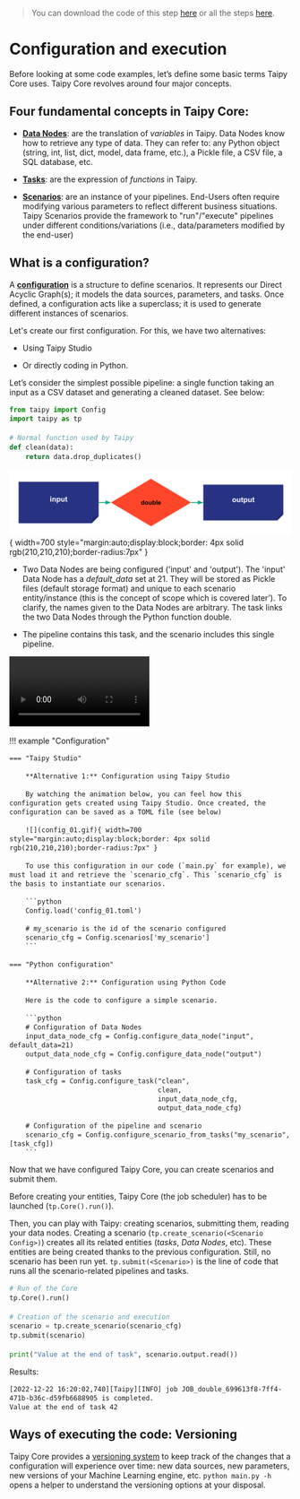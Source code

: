 > You can download the code of this step [here](../src/step_01.py) or all the steps [here](https://github.com/Avaiga/taipy-getting-started-core/tree/develop/src).

# Configuration and execution

Before looking at some code examples, let’s define some basic terms Taipy Core uses. Taipy Core revolves around four major concepts.

## Four fundamental concepts in Taipy Core:
- [**Data Nodes**](https://docs.taipy.io/en/latest/manuals/core/concepts/data-node/): are the translation of _variables_ in Taipy. Data Nodes know how to retrieve any type of data. They can refer to: any Python object (string, int, list, dict, model, data frame, etc.), a Pickle file, a CSV file, a SQL database, etc.

- [**Tasks**](https://docs.taipy.io/en/latest/manuals/core/concepts/task/): are the expression of _functions_ in Taipy.

- [**Scenarios**](https://docs.taipy.io/en/latest/manuals/core/concepts/scenario/): are an instance of your pipelines. End-Users often require modifying various parameters to reflect different business situations. Taipy Scenarios provide the framework to "run"/"execute" pipelines under different conditions/variations (i.e., data/parameters modified by the end-user)


## What is a configuration?

A [**configuration**](https://docs.taipy.io/en/latest/manuals/core/config/) is a structure to define scenarios. It represents our Direct Acyclic Graph(s); it models the data sources, parameters, and tasks. Once defined, a configuration acts like a superclass; it is used to generate different instances of scenarios.


Let's create our first configuration. For this, we have two alternatives:

- Using Taipy Studio

- Or directly coding in Python.

Let’s consider the simplest possible pipeline: a single function taking an input as a CSV dataset and generating a cleaned dataset. See below:


```python
from taipy import Config
import taipy as tp

# Normal function used by Taipy
def clean(data):
    return data.drop_duplicates()
```

![](config_01.svg){ width=700 style="margin:auto;display:block;border: 4px solid rgb(210,210,210);border-radius:7px" }

- Two Data Nodes are being configured ('input' and 'output'). The 'input' Data Node has a _default_data_ set at 21. They will be stored as Pickle files (default storage format) and unique to each scenario entity/instance (this is the concept of scope which is covered later’). To clarify, the names given to the Data Nodes are arbitrary. The task links the two Data Nodes through the Python function double.

- The pipeline contains this task, and the scenario includes this single pipeline.

<video controls width="250">
    <source src="/step_01/config_01.mp4" type="video/mp4">
</video>


!!! example "Configuration"

    === "Taipy Studio"

        **Alternative 1:** Configuration using Taipy Studio

        By watching the animation below, you can feel how this configuration gets created using Taipy Studio. Once created, the configuration can be saved as a TOML file (see below)

        ![](config_01.gif){ width=700 style="margin:auto;display:block;border: 4px solid rgb(210,210,210);border-radius:7px" }

        To use this configuration in our code (`main.py` for example), we must load it and retrieve the `scenario_cfg`. This `scenario_cfg` is the basis to instantiate our scenarios.

        ```python
        Config.load('config_01.toml')

        # my_scenario is the id of the scenario configured
        scenario_cfg = Config.scenarios['my_scenario']
        ```

    === "Python configuration"

        **Alternative 2:** Configuration using Python Code

        Here is the code to configure a simple scenario.

        ```python
        # Configuration of Data Nodes
        input_data_node_cfg = Config.configure_data_node("input", default_data=21)
        output_data_node_cfg = Config.configure_data_node("output")

        # Configuration of tasks
        task_cfg = Config.configure_task("clean",
                                         clean,
                                         input_data_node_cfg,
                                         output_data_node_cfg)

        # Configuration of the pipeline and scenario
        scenario_cfg = Config.configure_scenario_from_tasks("my_scenario", [task_cfg])
        ```

Now that we have configured Taipy Core, you can create scenarios and submit them.

Before creating your entities, Taipy Core (the job scheduler) has to be launched (`tp.Core().run()`).

Then, you can play with Taipy: creating scenarios, submitting them, reading your data nodes. Creating a scenario (`tp.create_scenario(<Scenario Config>)`) creates all its related entities (_tasks_, _Data Nodes_, etc). These entities are being created thanks to the previous configuration. Still, no scenario has been run yet. `tp.submit(<Scenario>)` is the line of code that runs all the scenario-related pipelines and tasks.

```python
# Run of the Core
tp.Core().run()

# Creation of the scenario and execution
scenario = tp.create_scenario(scenario_cfg)
tp.submit(scenario)

print("Value at the end of task", scenario.output.read())
```

Results:

```
[2022-12-22 16:20:02,740][Taipy][INFO] job JOB_double_699613f8-7ff4-471b-b36c-d59fb6688905 is completed.
Value at the end of task 42
```    

## Ways of executing the code: Versioning

Taipy Core provides a [versioning system](https://docs.taipy.io/en/latest/manuals/core/versioning/) to keep track of the changes that a configuration will experience over time: new data sources, new parameters, new versions of your Machine Learning engine, etc. `python main.py -h` opens a helper to understand the versioning options at your disposal.
